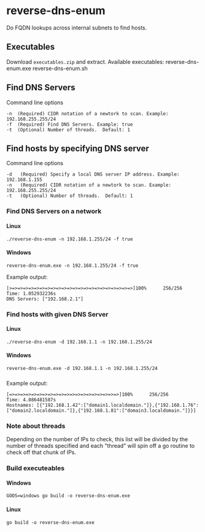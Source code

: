# reverse-dns-enum
Do FQDN lookups across internal subnets to find hosts.

## Executables

Download `executables.zip` and extract.  Available executables:
reverse-dns-enum.exe
reverse-dns-enum.sh

## Find DNS Servers
Command line options
```azure
-n  (Required) CIDR notation of a newtork to scan. Example: 192.168.255.255/24
-f  (Required) Find DNS Servers. Example: true
-t  (Optional) Number of threads.  Default: 1

```


## Find hosts by specifying DNS server
Command line options
```azure
-d   (Required) Specify a local DNS server IP address. Example: 192.168.1.155
-n   (Required) CIDR notation of a newtork to scan. Example: 192.168.255.255/24
-t   (Optional) Number of threads.  Default: 1
```
### Find DNS Servers on a network
#### Linux
`./reverse-dns-enum -n 192.168.1.255/24 -f true`
#### Windows
`reverse-dns-enum.exe -n 192.168.1.255/24 -f true`

Example output:
```azure
[>=>=>=>=>=>=>=>=>=>=>=>=>=>=>=>=>=>=>=>=>=>=>]100%      256/256
Time: 1.052932236s
DNS Servers: ["192.168.2.1"]    
```

### Find hosts with given DNS Server
#### Linux
`./reverse-dns-enum -d 192.168.1.1 -n 192.168.1.255/24`
#### Windows
`reverse-dns-enum.exe -d 192.168.1.1 -n 192.168.1.255/24`

###

Example output:
```azure
[=>=>=>=>=>=>=>=>=>=>=>=>=>=>=>=>=>=>=>=>]100%      256/256
Time: 4.086481587s
Hostnames: [{"192.168.1.42":["domain1.localdomain."]},{"192.168.1.76":["domain2.localdomain."]},{"192.168.1.81":["domain3.localdomain."]}}]
```

### Note about threads

Depending on the number of IPs to check, this list will be divided by the number of threads specified and each "thread" will spin off a go routine to check off that chunk of IPs.


### Build executeables

#### Windows
`GOOS=windows go build -o reverse-dns-enum.exe`
#### Linux
`go build -o reverse-dns-enum.exe`
